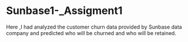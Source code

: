 # Sunbase1-_Assigment1
Here ,I had analyzed the customer churn data provided by Sunbase data company and predicted who will be churned and who will be retained.
